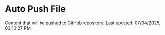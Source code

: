 # Auto Push File

Content that will be pushed to GitHub repository.
Last updated: 07/04/2025, 03:10:27 PM